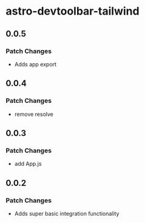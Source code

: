 # astro-devtoolbar-tailwind

## 0.0.5

### Patch Changes

- Adds app export

## 0.0.4

### Patch Changes

- remove resolve

## 0.0.3

### Patch Changes

- add App.js

## 0.0.2

### Patch Changes

- Adds super basic integration functionality

